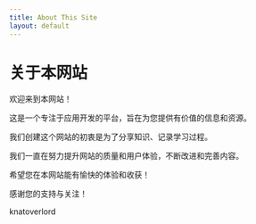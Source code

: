 ```yaml
---
title: About This Site
layout: default
---
```


# 关于本网站

欢迎来到本网站！

这是一个专注于应用开发的平台，旨在为您提供有价值的信息和资源。

我们创建这个网站的初衷是为了分享知识、记录学习过程。

我们一直在努力提升网站的质量和用户体验，不断改进和完善内容。

希望您在本网站能有愉快的体验和收获！

感谢您的支持与关注！

knatoverlord

